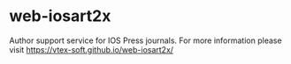 # web-iosart2x
Author support service for IOS Press journals. For more information please visit https://vtex-soft.github.io/web-iosart2x/
